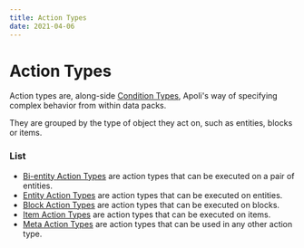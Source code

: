 ```yaml
---
title: Action Types
date: 2021-04-06
---
```


# Action Types

Action types are, along-side [Condition Types](condition_types.md), Apoli's way of specifying complex behavior from within data packs.

They are grouped by the type of object they act on, such as entities, blocks or items.


### List

* [Bi-entity Action Types](bientity_action_types.md) are action types that can be executed on a pair of entities.
* [Entity Action Types](entity_action_types.md) are action types that can be executed on entities.
* [Block Action Types](block_action_types.md) are action types that can be executed on blocks.
* [Item Action Types](item_action_types.md) are action types that can be executed on items.
* [Meta Action Types](meta_action_types.md) are action types that can be used in any other action type.
